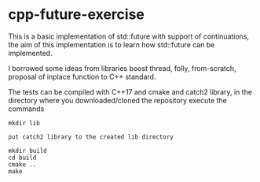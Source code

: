 # cpp-future-exercise

This is a basic implementation of std::future with support of continuations,
the aim of this implementation is to learn how std::future can be implemented.

I borrowed some ideas from libraries boost thread, folly, from-scratch, proposal of inplace function to C++ standard.

The tests can be compiled with C++17 and cmake and catch2 library,
in the directory where you downloaded/cloned the repository execute the commands

    mkdir lib

    put catch2 library to the created lib directory

    mkdir build
    cd build
    cmake ..
    make

